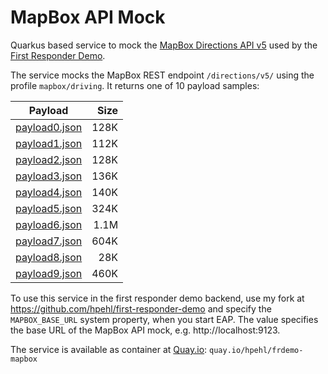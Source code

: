# MapBox API Mock

Quarkus based service to mock the [MapBox Directions API v5](https://www.mapbox.com/) used by the [First Responder Demo](https://github.com/wildfly-extras/first-responder-demo).

The service mocks the MapBox REST endpoint `/directions/v5/` using the profile `mapbox/driving`. It returns one of 10 payload samples:

| Payload                                           | Size |
|---------------------------------------------------|-----:|
| [payload0.json](src/main/resources/payload0.json) | 128K |
| [payload1.json](src/main/resources/payload1.json) | 112K |
| [payload2.json](src/main/resources/payload2.json) | 128K |
| [payload3.json](src/main/resources/payload3.json) | 136K |
| [payload4.json](src/main/resources/payload4.json) | 140K |
| [payload5.json](src/main/resources/payload5.json) | 324K |
| [payload6.json](src/main/resources/payload6.json) | 1.1M |
| [payload7.json](src/main/resources/payload7.json) | 604K |
| [payload8.json](src/main/resources/payload8.json) |  28K |
| [payload9.json](src/main/resources/payload9.json) | 460K |

To use this service in the first responder demo backend, use my fork at https://github.com/hpehl/first-responder-demo and specify the `MAPBOX_BASE_URL` system property, when you start EAP. The value specifies the base URL of the MapBox API mock, e.g. http://localhost:9123. 

The service is available as container at [Quay.io](https://quay.io/repository/hpehl/frdemo-mapbox): `quay.io/hpehl/frdemo-mapbox`
